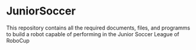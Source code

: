 # JuniorSoccer
This repository contains all the required documents, files, and programms to build a robot capable of performing in the Junior Soccer League of RoboCup
